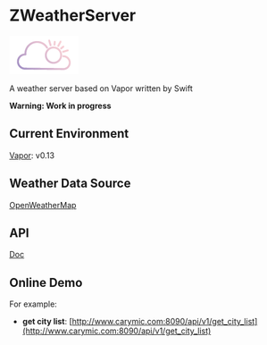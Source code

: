 # ZWeatherServer

![Logo](Logo.png)

A weather server based on Vapor written by Swift

**Warning: Work in progress**

## Current Environment

[Vapor](https://github.com/qutheory/vapor): v0.13

## Weather Data Source

[OpenWeatherMap](http://openweathermap.org/api)

## API

[Doc](Doc/README.md)

## Online Demo

For example:

* **get city list**: [http://www.carymic.com:8090/api/v1/get_city_list](http://www.carymic.com:8090/api/v1/get_city_list)
